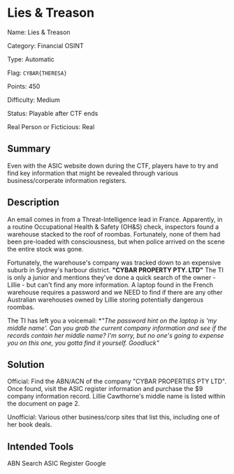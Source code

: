 # Lies & Treason
Name: Lies & Treason

Category: Financial OSINT

Type: Automatic

Flag: `CYBAR{THERESA}`

Points: 450

Difficulty: Medium

Status: Playable after CTF ends

Real Person or Ficticious: Real

## Summary
Even with the ASIC website down during the CTF, players have to try and find key information that might be revealed through various business/corperate information registers.

## Description
An email comes in from a Threat-Intelligence lead in France. Apparently, in a routine Occupational Health & Safety (OH&S) check, inspectors found a warehouse stacked to the roof of roombas. Fortunately, none of them had been pre-loaded with consciousness, but when police arrived on the scene the entire stock was gone.

Fortunately, the warehouse's company was tracked down to an expensive suburb in Sydney's harbour district. **"CYBAR PROPERTY PTY. LTD"** The TI is only a junior and mentions they've done a quick search of the owner - Lillie - but can't find any more information. A laptop found in the French warehouse requires a password and we NEED to find if there are any other Australian warehouses owned by Lillie storing potentially dangerous roombas.

The TI has left you a voicemail: **"The password hint on the laptop is 'my middle name'. Can you grab the current company information and see if the records contain her middle name? I'm sorry, but no one's going to expense you on this one, you gotta find it yourself. Goodluck"*

## Solution
Official: Find the ABN/ACN of the company "CYBAR PROPERTIES PTY LTD". Once found, visit the ASIC register information and purchase the $9 company information record. Lillie Cawthorne's middle name is listed within the document on page 2.

Unofficial: Various other business/corp sites that list this, including one of her book deals.

## Intended Tools
ABN Search
ASIC Register
Google